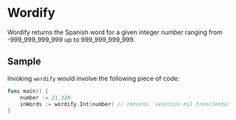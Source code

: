 # Wordify

Wordify returns the Spanish word for a given integer number ranging from -999_999_999_999 up to 999_999_999_999.

## Sample

Invoking `wordify` would involve the following piece of code:
```go
func main() {
    number := 21_324
    inWords := wordify.Int(number) // returns `veintiún mil trescientos veinticuatro`
}
```
